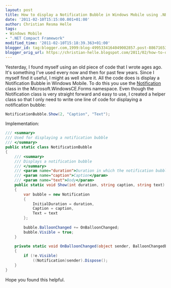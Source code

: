 ```yaml
---
layout: post
title: How to display a Notification Bubble in Windows Mobile using .NETCF
date: '2011-02-10T15:15:00.001+01:00'
author: Christian Resma Helle
tags:
- Windows Mobile
- ".NET Compact Framework"
modified_time: '2011-02-10T15:18:39.363+01:00'
blogger_id: tag:blogger.com,1999:blog-4995334164049002857.post-8867165319107967945
blogger_orig_url: https://christian-helle.blogspot.com/2011/02/how-to-display-notification-bubble-in.html
---
```


Yesterday, I found myself using an old piece of code that I wrote ages ago. It's something I've used every now and then for past few years. Since I myself find it useful, I might as well share it. All the code does is display a Notification Bubble in Windows Mobile. To do this you use the [Notification](https://learn.microsoft.com/en-us/previous-versions/7ctk0s42(v=vs.100)?WT.mc_id=DT-MVP-5004822) class in the Microsoft.WindowsCE.Forms namespace. Even though the Notification class is very straight forward and easy to use, I created a helper class so that I only need to write one line of code for displaying a notification bubble: 

```csharp
NotificationBubble.Show(2, "Caption", "Text");  
```

Implementation:

```csharp
/// <summary>
/// Used for displaying a notification bubble
/// </summary>
public static class NotificationBubble
{
    /// <summary>
    /// Displays a notification bubble
    /// </summary>
    /// <param name="duration">Duration in which the notification bubble is shown (in seconds)</param>
    /// <param name="caption">Caption</param>
    /// <param name="text">Body</param>
    public static void Show(int duration, string caption, string text)
    {
        var bubble = new Notification
        {
            InitialDuration = duration,
            Caption = caption,
            Text = text
        };
 
        bubble.BalloonChanged += OnBalloonChanged;
        bubble.Visible = true;
    }
 
    private static void OnBalloonChanged(object sender, BalloonChangedEventArgs e)
    {
        if (!e.Visible)
            ((Notification)sender).Dispose();
    }
}
```

Hope you found this helpful.